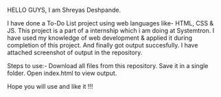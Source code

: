 HELLO GUYS, I am Shreyas Deshpande.

I have done a To-Do List project using web languages like- HTML, CSS & JS. This project is a part of a internship which i am doing at Systemtron. I have used my knowledge of web development & applied it during completion of this project. And finally got output succesfully. I have attached screenshot of output in the repository.

Steps to use:- Download all files from this repository. Save it in a single folder. Open index.html to view output.

Hope you will use and like it !!!
